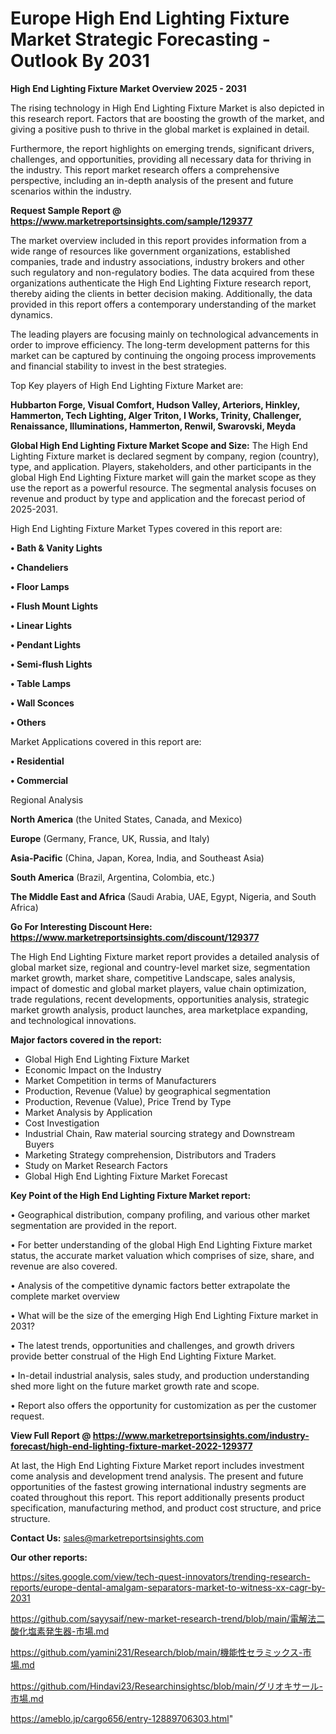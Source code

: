 # Europe High End Lighting Fixture Market Strategic Forecasting - Outlook By 2031

<Strong> High End Lighting Fixture Market Overview 2025 - 2031</strong>

The rising technology in High End Lighting Fixture Market is also depicted in this research report. Factors that are boosting the growth of the market, and giving a positive push to thrive in the global market is explained in detail.

Furthermore, the report highlights on emerging trends, significant drivers, challenges, and opportunities, providing all necessary data for thriving in the industry. This report market research offers a comprehensive perspective, including an in-depth analysis of the present and future scenarios within the industry.

<strong>Request Sample Report @ <a href=https://www.marketreportsinsights.com/sample/129377>https://www.marketreportsinsights.com/sample/129377</a></strong>

The market overview included in this report provides information from a wide range of resources like government organizations, established companies, trade and industry associations, industry brokers and other such regulatory and non-regulatory bodies. The data acquired from these organizations authenticate the High End Lighting Fixture research report, thereby aiding the clients in better decision making. Additionally, the data provided in this report offers a contemporary understanding of the market dynamics.

The leading players are focusing mainly on technological advancements in order to improve efficiency. The long-term development patterns for this market can be captured by continuing the ongoing process improvements and financial stability to invest in the best strategies.

Top Key players of High End Lighting Fixture Market are:

<strong>Hubbarton Forge, Visual Comfort, Hudson Valley, Arteriors, Hinkley, Hammerton, Tech Lighting, Alger Triton, I Works, Trinity, Challenger, Renaissance, Illuminations, Hammerton, Renwil, Swarovski, Meyda</strong>

<strong><b>Global High End Lighting Fixture Market Scope and Size:</b></strong>
The High End Lighting Fixture market is declared segment by company, region (country), type, and application. Players, stakeholders, and other participants in the global High End Lighting Fixture market will gain the market scope as they use the report as a powerful resource. The segmental analysis focuses on revenue and product by type and application and the forecast period of 2025-2031.

High End Lighting Fixture Market Types covered in this report are:

<strong>• Bath & Vanity Lights

• Chandeliers

• Floor Lamps

• Flush Mount Lights

• Linear Lights

• Pendant Lights

• Semi-flush Lights

• Table Lamps

• Wall Sconces

• Others</strong>

Market Applications covered in this report are:

<strong>• Residential

• Commercial</strong> 

Regional Analysis

<strong>North America</strong> (the United States, Canada, and Mexico)

<strong>Europe</strong> (Germany, France, UK, Russia, and Italy)

<strong>Asia-Pacific</strong> (China, Japan, Korea, India, and Southeast Asia)

<strong>South America</strong> (Brazil, Argentina, Colombia, etc.)

<strong>The Middle East and Africa</strong> (Saudi Arabia, UAE, Egypt, Nigeria, and South Africa)

<strong>Go For Interesting Discount Here: <a href=https://www.marketreportsinsights.com/discount/129377>https://www.marketreportsinsights.com/discount/129377</a></strong>

The High End Lighting Fixture market report provides a detailed analysis of global market size, regional and country-level market size, segmentation market growth, market share, competitive Landscape, sales analysis, impact of domestic and global market players, value chain optimization, trade regulations, recent developments, opportunities analysis, strategic market growth analysis, product launches, area marketplace expanding, and technological innovations.

<strong><b>Major factors covered in the report:</b></strong>
<ul>
  <li>Global High End Lighting Fixture Market </li>
  <li>Economic Impact on the Industry</li>
  <li>Market Competition in terms of Manufacturers</li>
  <li>Production, Revenue (Value) by geographical segmentation</li>
  <li>Production, Revenue (Value), Price Trend by Type</li>
  <li>Market Analysis by Application</li>
  <li>Cost Investigation</li>
  <li>Industrial Chain, Raw material sourcing strategy and Downstream Buyers</li>
  <li>Marketing Strategy comprehension, Distributors and Traders</li>
  <li>Study on Market Research Factors</li>
  <li>Global High End Lighting Fixture Market Forecast</li>
</ul>

<strong><b>Key Point of the High End Lighting Fixture Market report:</b></strong>

• Geographical distribution, company profiling, and various other market segmentation are provided in the report.

• For better understanding of the global High End Lighting Fixture market status, the accurate market valuation which comprises of size, share, and revenue are also covered.

• Analysis of the competitive dynamic factors better extrapolate the complete market overview

• What will be the size of the emerging High End Lighting Fixture market in 2031?

• The latest trends, opportunities and challenges, and growth drivers provide better construal of the High End Lighting Fixture Market.

• In-detail industrial analysis, sales study, and production understanding shed more light on the future market growth rate and scope.

• Report also offers the opportunity for customization as per the customer request.

<strong><b>View Full Report @ <a href=https://www.marketreportsinsights.com/industry-forecast/high-end-lighting-fixture-market-2022-129377>https://www.marketreportsinsights.com/industry-forecast/high-end-lighting-fixture-market-2022-129377</a></b></strong>


At last, the High End Lighting Fixture Market report includes investment come analysis and development trend analysis. The present and future opportunities of the fastest growing international industry segments are coated throughout this report. This report additionally presents product specification, manufacturing method, and product cost structure, and price structure.

<strong>Contact Us:</strong>
sales@marketreportsinsights.com

<strong>Our other reports:</strong>

<a href=https://sites.google.com/view/tech-quest-innovators/trending-research-reports/europe-dental-amalgam-separators-market-to-witness-xx-cagr-by-2031>https://sites.google.com/view/tech-quest-innovators/trending-research-reports/europe-dental-amalgam-separators-market-to-witness-xx-cagr-by-2031</a>

<a href=https://github.com/sayysaif/new-market-research-trend/blob/main/電解法二酸化塩素発生器-市場.md>https://github.com/sayysaif/new-market-research-trend/blob/main/電解法二酸化塩素発生器-市場.md</a>

<a href=https://github.com/yamini231/Research/blob/main/機能性セラミックス-市場.md>https://github.com/yamini231/Research/blob/main/機能性セラミックス-市場.md</a>

<a href=https://github.com/Hindavi23/Researchinsightsc/blob/main/グリオキサール-市場.md>https://github.com/Hindavi23/Researchinsightsc/blob/main/グリオキサール-市場.md</a>

<a href=https://ameblo.jp/cargo656/entry-12889706303.html>https://ameblo.jp/cargo656/entry-12889706303.html</a>"
